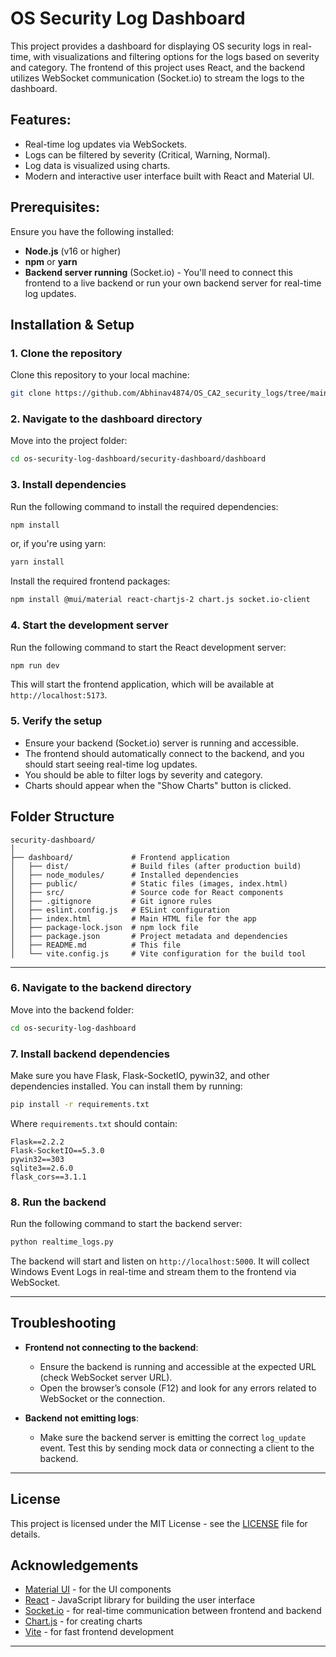 

# OS Security Log Dashboard

This project provides a dashboard for displaying OS security logs in real-time, with visualizations and filtering options for the logs based on severity and category. The frontend of this project uses React, and the backend utilizes WebSocket communication (Socket.io) to stream the logs to the dashboard.

## Features:
- Real-time log updates via WebSockets.
- Logs can be filtered by severity (Critical, Warning, Normal).
- Log data is visualized using charts.
- Modern and interactive user interface built with React and Material UI.

## Prerequisites:
Ensure you have the following installed:
- **Node.js** (v16 or higher)
- **npm** or **yarn**
- **Backend server running** (Socket.io) - You'll need to connect this frontend to a live backend or run your own backend server for real-time log updates.

## Installation & Setup

### 1. Clone the repository

Clone this repository to your local machine:

```bash
git clone https://github.com/Abhinav4874/OS_CA2_security_logs/tree/main/os_project
```

### 2. Navigate to the dashboard directory

Move into the project folder:

```bash
cd os-security-log-dashboard/security-dashboard/dashboard
```

### 3. Install dependencies

Run the following command to install the required dependencies:

```bash
npm install
```

or, if you're using yarn:

```bash
yarn install
```

Install the required frontend packages:

```bash
npm install @mui/material react-chartjs-2 chart.js socket.io-client
```

### 4. Start the development server

Run the following command to start the React development server:

```bash
npm run dev
```

This will start the frontend application, which will be available at `http://localhost:5173`.

### 5. Verify the setup

- Ensure your backend (Socket.io) server is running and accessible.
- The frontend should automatically connect to the backend, and you should start seeing real-time log updates.
- You should be able to filter logs by severity and category.
- Charts should appear when the "Show Charts" button is clicked.

## Folder Structure

```
security-dashboard/
│
├── dashboard/             # Frontend application
│   ├── dist/              # Build files (after production build)
│   ├── node_modules/      # Installed dependencies
│   ├── public/            # Static files (images, index.html)
│   ├── src/               # Source code for React components
│   ├── .gitignore         # Git ignore rules
│   ├── eslint.config.js   # ESLint configuration
│   ├── index.html         # Main HTML file for the app
│   ├── package-lock.json  # npm lock file
│   ├── package.json       # Project metadata and dependencies
│   ├── README.md          # This file
│   └── vite.config.js     # Vite configuration for the build tool
```

---

### 6. Navigate to the backend directory

Move into the backend folder:

```bash
cd os-security-log-dashboard
```

### 7. Install backend dependencies

Make sure you have Flask, Flask-SocketIO, pywin32, and other dependencies installed. You can install them by running:

```bash
pip install -r requirements.txt
```

Where `requirements.txt` should contain:

```
Flask==2.2.2
Flask-SocketIO==5.3.0
pywin32==303
sqlite3==2.6.0
flask_cors==3.1.1
```

### 8. Run the backend

Run the following command to start the backend server:

```bash
python realtime_logs.py
```

The backend will start and listen on `http://localhost:5000`. It will collect Windows Event Logs in real-time and stream them to the frontend via WebSocket.

---

## Troubleshooting

- **Frontend not connecting to the backend**:
  - Ensure the backend is running and accessible at the expected URL (check WebSocket server URL).
  - Open the browser’s console (F12) and look for any errors related to WebSocket or the connection.
  
- **Backend not emitting logs**:
  - Make sure the backend server is emitting the correct `log_update` event. Test this by sending mock data or connecting a client to the backend.

---

## License

This project is licensed under the MIT License - see the [LICENSE](LICENSE) file for details.

## Acknowledgements

- [Material UI](https://mui.com/) - for the UI components
- [React](https://reactjs.org/) - JavaScript library for building the user interface
- [Socket.io](https://socket.io/) - for real-time communication between frontend and backend
- [Chart.js](https://www.chartjs.org/) - for creating charts
- [Vite](https://vitejs.dev/) - for fast frontend development

---

